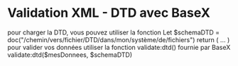 # Validation XML - DTD avec BaseX

pour charger la DTD, vous pouvez utiliser la fonction
Let $schemaDTD = doc("/chemin/vers/fichier/DTD/dans/mon/système/de/fichiers") return ( ... )
pour valider vos données utiliser la fonction validate:dtd() fournie par BaseX
validate:dtd($mesDonnees, $schemaDTD)
